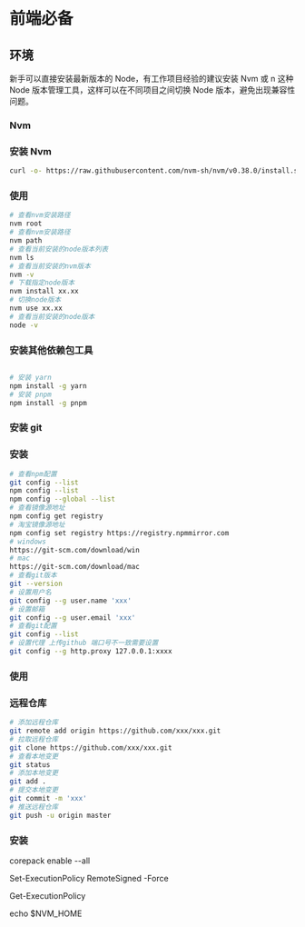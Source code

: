 # 前端必备

## 环境

新手可以直接安装最新版本的 Node，有工作项目经验的建议安装 Nvm 或 n 这种 Node 版本管理工具，这样可以在不同项目之间切换 Node 版本，避免出现兼容性问题。

### Nvm

### 安装 Nvm

```bash
curl -o- https://raw.githubusercontent.com/nvm-sh/nvm/v0.38.0/install.sh | bash
```

### 使用

```bash
# 查看nvm安装路径
nvm root
# 查看nvm安装路径
nvm path
# 查看当前安装的node版本列表
nvm ls
# 查看当前安装的nvm版本
nvm -v
# 下载指定node版本
nvm install xx.xx
# 切换node版本
nvm use xx.xx
# 查看当前安装的node版本
node -v
```

### 安装其他依赖包工具

```bash

# 安装 yarn
npm install -g yarn
# 安装 pnpm
npm install -g pnpm
```

### 安装 git

### 安装

```bash
# 查看npm配置
git config --list
npm config --list
npm config --global --list
# 查看镜像源地址
npm config get registry
# 淘宝镜像源地址
npm config set registry https://registry.npmmirror.com
# windows
https://git-scm.com/download/win
# mac
https://git-scm.com/download/mac
# 查看git版本
git --version
# 设置用户名
git config --g user.name 'xxx'
# 设置邮箱
git config --g user.email 'xxx'
# 查看git配置
git config --list
# 设置代理 上传github 端口号不一致需要设置
git config --g http.proxy 127.0.0.1:xxxx
```

### 使用

### 远程仓库

```bash
# 添加远程仓库
git remote add origin https://github.com/xxx/xxx.git
# 拉取远程仓库
git clone https://github.com/xxx/xxx.git
# 查看本地变更
git status
# 添加本地变更
git add .
# 提交本地变更
git commit -m 'xxx'
# 推送远程仓库
git push -u origin master
```

### 安装

corepack enable --all

Set-ExecutionPolicy RemoteSigned -Force

Get-ExecutionPolicy

echo $NVM_HOME
